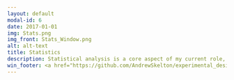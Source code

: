 ```yaml
---
layout: default
modal-id: 6
date: 2017-01-01
img: Stats.png
img_front: Stats_Window.png
alt: alt-text
title: Statistics
description: Statistical analysis is a core aspect of my current role, as such I've become highly capable of taking high level concepts and applying them to very large datasets. An example of which is with a recent eQTL study I analysed, where the PI wanted a bespoke analysis, and standard packages couldn't offer a solution. An eQTL analysis involves looking for a trend in expression, based on a patient's genotype to identify disease traits. The bespoke analysis involved running a simple linear regression, over hundreds of thousands of combinations, and evolved to implementing a Multinomial Log-linear Model. This kind of model allowed us to identify disease specific eQTLs. The github project is available in the link below.
win_footer: <a href="https://github.com/AndrewSkelton/experimental_design_sim">Github Project</a>
---
```

